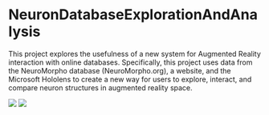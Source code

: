 # NeuronDatabaseExplorationAndAnalysis
This project explores the usefulness of a new system for Augmented Reality interaction with online databases. Specifically, this project uses data from the NeuroMorpho database (NeuroMorpho.org), a website, and the Microsoft Hololens to create a new way for users to explore, interact, and compare neuron structures in augmented reality space.

![](https://github.com/ImmersiveAnalyticsUNCC/NeuronDatabaseExplorationAndAnalysis/blob/master/Overview.jpg)
![](https://github.com/ImmersiveAnalyticsUNCC/NeuronDatabaseExplorationAndAnalysis/blob/master/NeuronWebsite_1.PNG)

